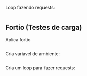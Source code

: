 Loop fazendo requests:

```

```


## Fortio (Testes de carga)


Aplica fortio

```

```

Cria variavel de ambiente:

```

```

Cria um loop para fazer requests:

```

```
